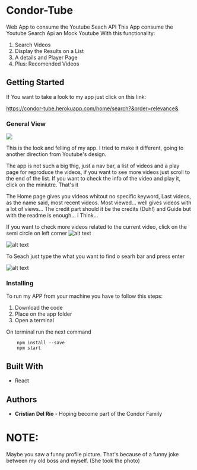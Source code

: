 # Condor-Tube

Web App to consume the Youtube Seach API
This App consume the Youtube Search Api an Mock Youtube With this functionality:

1. Search Videos
2. Display the Results on a List
4. A details and Player Page
5. Plus: Recomended Videos

## Getting Started

If You want to take a look to my app just click on this link:

https://condor-tube.herokuapp.com/home/search?&order=relevance&

### General View

![](https://lh3.googleusercontent.com/FFkQGqEktSO7vndlKxRklQ1veixEj9n3ydHWwEnjLS10qE4lWoEi97vpB2zfY2LILiRnhW2-bZpTndUXk0c5Fwnyq_khjrJeRF4aeJkBQ0E8Nka5pOeeVVuBLUb5uS8MurEWWP1fadhCbZGqHTu7CcXzZO-cuCt4NsuoexrZRzP_2y1K3ucX2Hq0t9iZ1FnFN3YryO2cGP2GzH_K8l8V0UgCi6vFaNV98m5Byq8j0c8IOIHev7Gqzwj16JT5DwSbGA9_RjZ_MoLOZp_cP00Pu9dV2d9lINoGk1-EkgVQIDwEitQFcaPJukuVmxcE1jUcwG_FC0ELKC4U8kkyVN_0jDqQ_8h5277jBTmGqvybQANGxPRnv7zHfRJMoNBYl3vtq9-NbBdhh8F-IOwILhytoP0TbL3fozHPPZo9SF1qgNn_RNEwp5-oyTYR_IPi1ZW54Y40eFXcTDra3NzvDfINwHs68qOU2bokNZm2FM34QnIbQBtHGGYj1XG9vRYM98NT9IorZK4IVMxzcQTWoQdenH6SJYr-Olg6B0B1r8yFiCSNid5eLTlku0Q6s7rYP-SqYorfkcl3FsfdvySEfVfTb_QnAfHXZ-fOvvnSn11bDPNWPKG3K0u-lKg_GU29ZyeqCcBnVszfOnllLeINUCqR-Y35Qaazdd6w=w1152-h537-no)

This is the look and felling of my app. I tried to make it different, going to another direction from Youtube's design.

The app is not such a big thig, just a nav bar, a list of videos and a play page for reproduce the videos, if you want to see more videos just scroll to the end of the list. If you want to check the info of the video and play it, click on the miniutre.
That's it

The Home page gives you videos whitout no specific keyword, Last videos, as the name said, most recent videos. Most viewed... well gives videos with a lot of views... The credit part should it be the credits (Duh!) and Guide but with the readme is enough... i Think...

If you want to check more videos related to the current video, click on the semi circle on left corner
![alt text](https://lh3.googleusercontent.com/KuQ5EhMIen1Z8Zl4oBtxyG2OB0C-Xb6bBrw9SDF8rK31aVSp9PzG9oeMIFSnRDoiyV7qofkFycq_DIudH8MzG_glUJ2InDyysmNaTISlOaVzA5D28cW8gir3fELvGTUdc8deZdrm4qfIpV4ORq8RyC7_lKHmOWV4jyxtndLrMk5cRZIWKg8eqIYcWbGKgQyUwA2YCL9qHDQt2ofhWUoml_GiozW7ZP-YdoiKvOPZ3pkRb2GgfYmuav23DLxs8AZOWnkstJv39TurhAfOfUtkp3GMQuKWwrZqLw1iB9-36NtodoglcztNam6LHzMPBW-_VdHCjpGHQAixzsxLtgDtZPfsM_BXIupJGFP9FRdEagrJYbGDszU2Ox9kskOhrb4qq6ahTTFLHsMRAtpT7eLDr0GWsuJZPuL_pOlYTEDlk3m9MbQB0dy5NEabrt9ADHmwECv_uA03jNVRqga6oZkhlaY-nBPhFZrE9wqOjSlHhmXXrSSlt-3uQUI8QZdhrbbxB7SU6IxGFe9AbMkfwJadctgk0YUB0HzZ0Uzyf6CI20MxHi-HooD4OKwa3fDIelcIzq4kq2SaNQNcv-AZgl6I1P1V2MuhgjLwHRbN6Cw=w95-h187-no)

![alt text](https://lh3.googleusercontent.com/pK9oDj2XBdYQeWzvFkqt2QCOSKCYoHoQDFC1NYwvX_t0qSirrGuDrdsMisGL4hgxbbhkB_0J0RTCw6VOugxeN_Zlte_LZDHu2tep0Y-j9PNmIcQrjfAjEPpvcyZ3tNt8jLnOAXesjueBn3AebCUCtvUxR6PzucHQcBRHdgVTnXp9rEiZwk_CqhtDNCDDnP_fOet_QdFi-B325ncjWpS8Ti-20qTWme87GcsoZHth37gyP_gD_-v4XXYUsccVBhW3GxntIEjlGaq3tFYqBns73Xa_fHlvwXG6WeVAGo1NYFMm6DRAKuKp_a_1hn7zRz63T8KLzVT4VRG9aIMTZ35D9BS-52cGFFlKxJt3q9GlcwAmMkQZkX1da4vsu4bcWTMNV_ro7J0WRMlj2sEZS-rWuQjHnKcDQ0zVHAhE43TM-_Nnwp0ySF9aErN0l7fX74BCQ3Iiwi4tA2hatn21E7A778qGA3S9UvBl-8nXAXxm24BULoW-G7WVN5e6F14wisx6ABmUvNlJClZ-Dv6K-cOButAvwqDKGt2HsmjoNYXCxnKFVnpUcq_l0jA8pmoAfZVL8aFhi5OLurX20J7r-pMJYR5hP7ZXay4KlYZb5QTnDh-N4fMUDMXUPlvuY7qPVfRxfO01jUIuluCZNIalJzM43BNlUqj2ubcV=w1145-h537-no)

To Seach just type the what you want to find o searh bar and press enter

![alt text](https://lh3.googleusercontent.com/qSMHysIeRk_YQjcwJKgeIF0mRqLz3FmoRbXCQKbJJwQ3vxqZuZwy5Xy_DFGRXbACzKPLjpSLmnO7XeZRcPMOeElaSCx9dCze9L9G08YVfsYne-PTCLoveM_kCFQp6s_9wNR8a8GPkFL86sZz-c_gagiGrnrUIVfJJpXwQAKbrGVBEnH44577REQ_b7Q9TgLBj_rwYEsP0jWZkxVxYZrKeadQvcWRgoGvasQjarmd-WiXambjIAjGQeLP-zjELyVBJ11ULFtcvb2uufnS8iZGsi2aAqcXB8IT6bc82ekCFu0U4K4cJtddxgrpvwzcIgnpis5k7qHtQEi0mgYy6G8FXLtpWjTIrxdDcNpOpwPSu76jqdE6J95q9H0texyOhnqmVTIJ87viKlBFhehR8LTb6ozRThV4WfK7PNKtpCtFY4LE1TqIMbkQgsaoMNid25qD6JHq5AMi8RuknZEzheT5zEa7xPfbZYEYQUCyBMM2fCuzrgXecvi68NFE2iCy-80Q7A37Fts2pLNBO6P-PBIypwD1Qq7MLf9TVKwys9pXxj1iaNU0KO-9oC8TQIUbVAVld-Joi2oKNAWSM8qM0gf4uwSf4tXulvWNpMDm4tVfA_QHjYl5wlW5kzxjjuVBZ_N1UQvfeB9ykCppq-Fi0950JH6RMXam37LY=w248-h74-no)


### Installing

To run my APP from your machine you have to follow this steps:
    
1. Download the code
2. Place on the app folder
3. Open a terminal

On terminal run the next command 
        
        
        npm install --save
        npm start
        
        
## Built With

* React

## Authors

* **Cristian Del Río** - Hoping become part of the Condor Family

# NOTE: 
 
Maybe you saw a funny profile picture. That's because of a funny joke between my old boss and myself.
(She took the photo)
      
